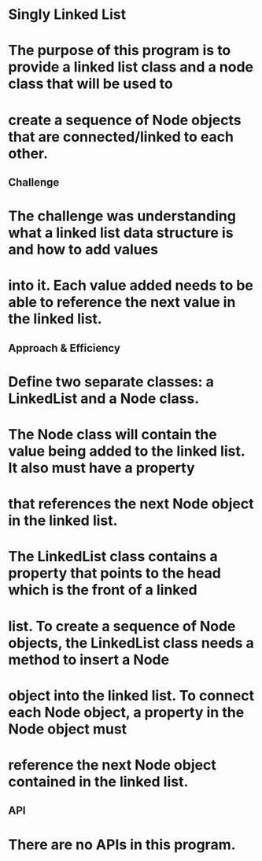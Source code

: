 # Singly Linked List
# The purpose of this program is to provide a linked list class and a node class that will be used to 
# create a sequence of Node objects that are connected/linked to each other. 

## Challenge
# The challenge was understanding what a linked list data structure is and how to add values 
# into it.  Each value added needs to be able to reference the next value in the linked list.

## Approach & Efficiency
# Define two separate classes: a LinkedList and a Node class.
# The Node class will contain the value being added to the linked list.  It also must have a property
# that references the next Node object in the linked list.
# The LinkedList class contains a property that points to the head which is the front of a linked
# list.  To create a sequence of Node objects, the LinkedList class needs a method to insert a Node
# object into the linked list.  To connect each Node object, a property in the Node object must
# reference the next Node object contained in the linked list.  
<!-- What approach did you take? Why? What is the Big O space/time for this approach? -->

## API
# There are no APIs in this program.
<!-- Description of each method publicly available to your Linked List -->
